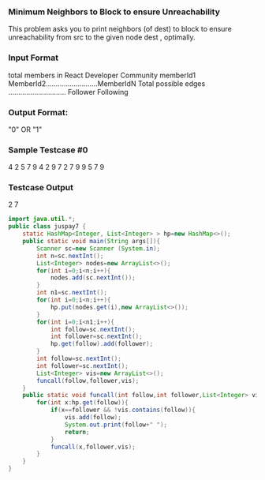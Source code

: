 ### Minimum Neighbors to Block to ensure Unreachability

This problem asks you to print neighbors (of dest) to block to ensure
unreachability from src to the given node dest , optimally.
### Input Format
total members in React Developer Community
memberId1
MemberId2..........................MemberIdN
Total possible edges
.............................
Follower
Following
### Output Format:
"0" OR "1"
### Sample Testcase #0
4
2
5
7
9
4
2 9
7 2
7 9
9 5
7
9
### Testcase Output
2 7
``` java
import java.util.*;
public class juspay7 {
    static HashMap<Integer, List<Integer> > hp=new HashMap<>();
    public static void main(String args[]){
        Scanner sc=new Scanner (System.in);
        int n=sc.nextInt();
        List<Integer> nodes=new ArrayList<>();
        for(int i=0;i<n;i++){
            nodes.add(sc.nextInt());
        }
        int n1=sc.nextInt();
        for(int i=0;i<n;i++){
            hp.put(nodes.get(i),new ArrayList<>());
        }
        for(int i=0;i<n1;i++){
            int follow=sc.nextInt();
            int follower=sc.nextInt();
            hp.get(follow).add(follower);
        }
        int follow=sc.nextInt();
        int follower=sc.nextInt();
        List<Integer> vis=new ArrayList<>();
        funcall(follow,follower,vis);
    }
    public static void funcall(int follow,int follower,List<Integer> vis){
        for(int x:hp.get(follow)){
            if(x==follower && !vis.contains(follow)){
                vis.add(follow);
                System.out.print(follow+" ");
                return;
            }
            funcall(x,follower,vis);
        }
    }
}

```
